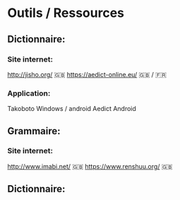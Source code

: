 <!-- TITLE: Outils / Ressources -->
<!-- SUBTITLE: Une liste non exhaustive des différents outils utiles pour l'apprentissage du japonais. 
 -->

# Outils / Ressources

## Dictionnaire:

### Site internet:
http://jisho.org/   🇬🇧
https://aedict-online.eu/   🇬🇧 / 🇫🇷

### Application:
Takoboto Windows / android
Aedict  Android

## Grammaire:
### Site internet:
http://www.imabi.net/   🇬🇧
https://www.renshuu.org/   🇬🇧


## Dictionnaire:
